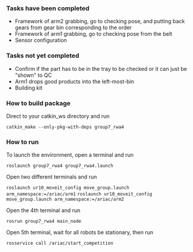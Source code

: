 ### **Tasks have been completed**
  * Framework of arm2 grabbing, go to checking pose, and putting back gears from gear bin corresponding to the order
  * Framework of arm1 grabbing, go to checking pose from the belt
  * Sensor configuration

### **Tasks not yet completed**
  * Confirm if the part has to be in the tray to be checked or it can just be "shown" to QC
  * Arm1 drops good products into the left-most-bin
  * Building kit


### **How to build package**

Direct to your catkin_ws directory and run

 `catkin_make --only-pkg-with-deps group7_rwa4`

### **How to run**
To launch the environment, open a terminal and run

 `roslaunch group7_rwa4 group7_rwa4.launch`

Open two different terminals and run

 `roslaunch ur10_moveit_config move_group.launch arm_namespace:=/ariac/arm1`
 `roslaunch ur10_moveit_config move_group.launch arm_namespace:=/ariac/arm2`

Open the 4th terminal and run

 `rosrun group7_rwa4 main_node`

Open 5th terminal, wait for all robots be stationary, then run

 `rosservice call /ariac/start_competition `

